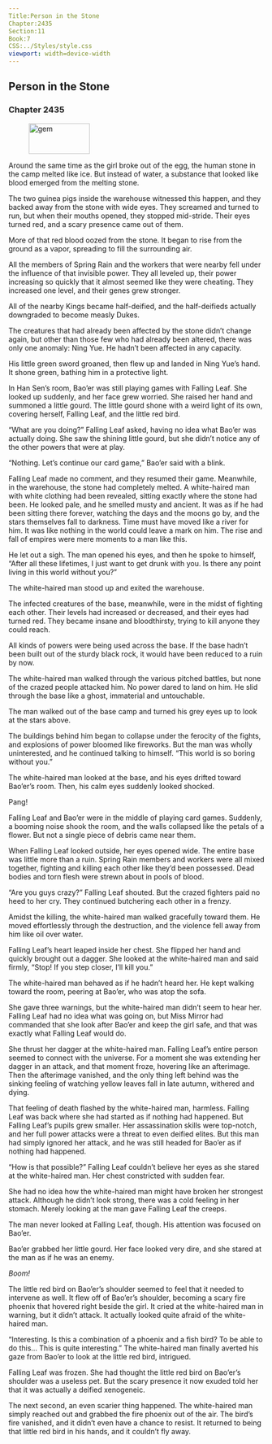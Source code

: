 ```yaml
---
Title:Person in the Stone 
Chapter:2435 
Section:11 
Book:7 
CSS:../Styles/style.css 
viewport: width=device-width
---
```

  
## Person in the Stone
### Chapter 2435
  
<figure>
	<img src="../Images/gem.gif" alt="gem" id="gem" width="120" height="60" />
</figure>
  

  
Around the same time as the girl broke out of the egg, the human stone in the camp melted like ice. But instead of water, a substance that looked like blood emerged from the melting stone.

The two guinea pigs inside the warehouse witnessed this happen, and they backed away from the stone with wide eyes. They screamed and turned to run, but when their mouths opened, they stopped mid-stride. Their eyes turned red, and a scary presence came out of them.

More of that red blood oozed from the stone. It began to rise from the ground as a vapor, spreading to fill the surrounding air.

All the members of Spring Rain and the workers that were nearby fell under the influence of that invisible power. They all leveled up, their power increasing so quickly that it almost seemed like they were cheating. They increased one level, and their genes grew stronger.

All of the nearby Kings became half-deified, and the half-deifieds actually downgraded to become measly Dukes.

The creatures that had already been affected by the stone didn’t change again, but other than those few who had already been altered, there was only one anomaly: Ning Yue. He hadn’t been affected in any capacity.

His little green sword groaned, then flew up and landed in Ning Yue’s hand. It shone green, bathing him in a protective light.

In Han Sen’s room, Bao’er was still playing games with Falling Leaf. She looked up suddenly, and her face grew worried. She raised her hand and summoned a little gourd. The little gourd shone with a weird light of its own, covering herself, Falling Leaf, and the little red bird.

“What are you doing?” Falling Leaf asked, having no idea what Bao’er was actually doing. She saw the shining little gourd, but she didn’t notice any of the other powers that were at play.

“Nothing. Let’s continue our card game,” Bao’er said with a blink.

Falling Leaf made no comment, and they resumed their game. Meanwhile, in the warehouse, the stone had completely melted. A white-haired man with white clothing had been revealed, sitting exactly where the stone had been. He looked pale, and he smelled musty and ancient. It was as if he had been sitting there forever, watching the days and the moons go by, and the stars themselves fall to darkness. Time must have moved like a river for him. It was like nothing in the world could leave a mark on him. The rise and fall of empires were mere moments to a man like this.

He let out a sigh. The man opened his eyes, and then he spoke to himself, “After all these lifetimes, I just want to get drunk with you. Is there any point living in this world without you?”

The white-haired man stood up and exited the warehouse.

The infected creatures of the base, meanwhile, were in the midst of fighting each other. Their levels had increased or decreased, and their eyes had turned red. They became insane and bloodthirsty, trying to kill anyone they could reach.

All kinds of powers were being used across the base. If the base hadn’t been built out of the sturdy black rock, it would have been reduced to a ruin by now.

The white-haired man walked through the various pitched battles, but none of the crazed people attacked him. No power dared to land on him. He slid through the base like a ghost, immaterial and untouchable.

The man walked out of the base camp and turned his grey eyes up to look at the stars above.

The buildings behind him began to collapse under the ferocity of the fights, and explosions of power bloomed like fireworks. But the man was wholly uninterested, and he continued talking to himself. “This world is so boring without you.”

The white-haired man looked at the base, and his eyes drifted toward Bao’er’s room. Then, his calm eyes suddenly looked shocked.

Pang!

Falling Leaf and Bao’er were in the middle of playing card games. Suddenly, a booming noise shook the room, and the walls collapsed like the petals of a flower. But not a single piece of debris came near them.

When Falling Leaf looked outside, her eyes opened wide. The entire base was little more than a ruin. Spring Rain members and workers were all mixed together, fighting and killing each other like they’d been possessed. Dead bodies and torn flesh were strewn about in pools of blood.

“Are you guys crazy?” Falling Leaf shouted. But the crazed fighters paid no heed to her cry. They continued butchering each other in a frenzy.

Amidst the killing, the white-haired man walked gracefully toward them. He moved effortlessly through the destruction, and the violence fell away from him like oil over water.

Falling Leaf’s heart leaped inside her chest. She flipped her hand and quickly brought out a dagger. She looked at the white-haired man and said firmly, “Stop! If you step closer, I’ll kill you.”

The white-haired man behaved as if he hadn’t heard her. He kept walking toward the room, peering at Bao’er, who was atop the sofa.

She gave three warnings, but the white-haired man didn’t seem to hear her. Falling Leaf had no idea what was going on, but Miss Mirror had commanded that she look after Bao’er and keep the girl safe, and that was exactly what Falling Leaf would do.

She thrust her dagger at the white-haired man. Falling Leaf’s entire person seemed to connect with the universe. For a moment she was extending her dagger in an attack, and that moment froze, hovering like an afterimage. Then the afterimage vanished, and the only thing left behind was the sinking feeling of watching yellow leaves fall in late autumn, withered and dying.

That feeling of death flashed by the white-haired man, harmless. Falling Leaf was back where she had started as if nothing had happened. But Falling Leaf’s pupils grew smaller. Her assassination skills were top-notch, and her full power attacks were a threat to even deified elites. But this man had simply ignored her attack, and he was still headed for Bao’er as if nothing had happened.

“How is that possible?” Falling Leaf couldn’t believe her eyes as she stared at the white-haired man. Her chest constricted with sudden fear.

She had no idea how the white-haired man might have broken her strongest attack. Although he didn’t look strong, there was a cold feeling in her stomach. Merely looking at the man gave Falling Leaf the creeps.

The man never looked at Falling Leaf, though. His attention was focused on Bao’er.

Bao’er grabbed her little gourd. Her face looked very dire, and she stared at the man as if he was an enemy.

*Boom!*

The little red bird on Bao’er’s shoulder seemed to feel that it needed to intervene as well. It flew off of Bao’er’s shoulder, becoming a scary fire phoenix that hovered right beside the girl. It cried at the white-haired man in warning, but it didn’t attack. It actually looked quite afraid of the white-haired man.

“Interesting. Is this a combination of a phoenix and a fish bird? To be able to do this… This is quite interesting.” The white-haired man finally averted his gaze from Bao’er to look at the little red bird, intrigued.

Falling Leaf was frozen. She had thought the little red bird on Bao’er’s shoulder was a useless pet. But the scary presence it now exuded told her that it was actually a deified xenogeneic.

The next second, an even scarier thing happened. The white-haired man simply reached out and grabbed the fire phoenix out of the air. The bird’s fire vanished, and it didn’t even have a chance to resist. It returned to being that little red bird in his hands, and it couldn’t fly away.